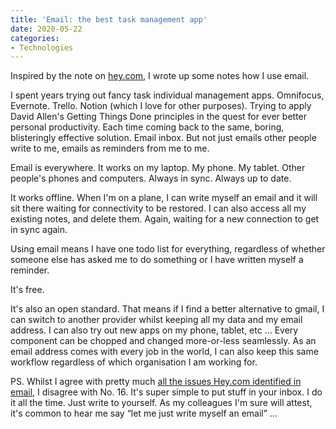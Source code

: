 ```yaml
---
title: 'Email: the best task management app'
date: 2020-05-22
categories:
- Technologies
---
```


Inspired by the note on [hey.com](https://www.hey.com), I wrote up some notes how I use email.

I spent years trying out fancy task individual management apps. Omnifocus, Evernote. Trello. Notion (which I love for other purposes). Trying to apply David Allen's Getting Things Done principles in the quest for ever better personal productivity. Each time coming back to the same, boring, blisteringly effective solution. Email inbox. But not just emails other people write to me, emails as reminders from me to me.

Email is everywhere. It works on my laptop. My phone. My tablet. Other people's phones and computers. Always in sync. Always up to date.

It works offline. When I'm on a plane, I can write myself an email and it will sit there waiting for connectivity to be restored. I can also access all my existing notes, and delete them. Again, waiting for a new connection to get in sync again.

Using email means I have one todo list for everything, regardless of whether someone else has asked me to do something or I have written myself a reminder.

It's free.

It's also an open standard. That means if I find a better alternative to gmail, I can switch to another provider whilst keeping all my data and my email address. I can also try out new apps on my phone, tablet, etc … Every component can be chopped and changed more-or-less seamlessly. As an email address comes with every job in the world, I can also keep this same workflow regardless of which organisation I am working for.

PS. Whilst I agree with pretty much [all the issues Hey.com identified in email](https://hey.com/problems-with-email/), I disagree with No. 16. It's super simple to put stuff in your inbox. I do it all the time. Just write to yourself. As my colleagues I'm sure will attest, it's common to hear me say “let me just write myself an email” …
